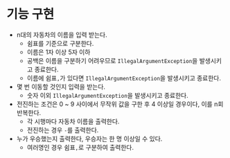 # 기능 구현

- n대의 자동차의 이름을 입력 받는다.
  - 쉼표를 기준으로 구분한다.
  - 이름은 1자 이상 5자 이하
  - 공백은 이름을 구분하기 어려우므로 `IllegalArgumentException`을 발생시키고 종료한다.
  - 이름에 쉼표`,`가 있다면 `IllegalArgumentException`을 발생시키고 종료한다.
- 몇 번 이동할 것인지 입력을 받는다.
  - 숫자 이외 `IllegalArgumentException`을 발생시키고 종료한다.
- 전진하는 조건은 0 ~ 9 사이에서 무작위 값을 구한 후 4 이상일 경우이다, 이를 n회 반복한다.
  - 각 시행마다 자동차 이름을 출력한다.
  - 전진하는 경우 `-`를 출력한다.
- 누가 우승했는지 출력한다, 우승자는 한 명 이상일 수 있다.
  - 여러명인 경우 쉼표`,`로 구분하여 출력한다.